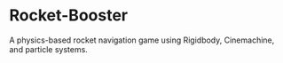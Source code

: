 # Rocket-Booster
A physics-based rocket navigation game using Rigidbody, Cinemachine, and particle systems.
